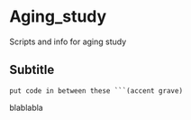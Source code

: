 # Aging_study
Scripts and info for aging study

## Subtitle

```
put code in between these ```(accent grave)

```

blablabla
